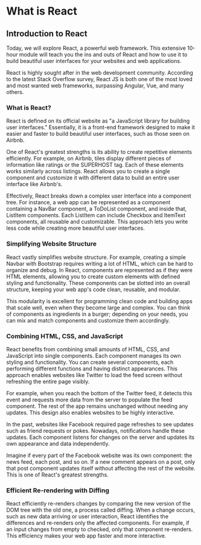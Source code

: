 # What is React

## Introduction to React

Today, we will explore React, a powerful web framework. This extensive 10-hour module will teach you the ins and outs of React and how to use it to build beautiful user interfaces for your websites and web applications.

React is highly sought after in the web development community. According to the latest Stack Overflow survey, React JS is both one of the most loved and most wanted web frameworks, surpassing Angular, Vue, and many others.

### What is React?

React is defined on its official website as "a JavaScript library for building user interfaces." Essentially, it is a front-end framework designed to make it easier and faster to build beautiful user interfaces, such as those seen on Airbnb.

One of React's greatest strengths is its ability to create repetitive elements efficiently. For example, on Airbnb, tiles display different pieces of information like ratings or the SUPERHOST tag. Each of these elements works similarly across listings. React allows you to create a single component and customize it with different data to build an entire user interface like Airbnb's.

Effectively, React breaks down a complex user interface into a component tree. For instance, a web app can be represented as a component containing a NavBar component, a ToDoList component, and inside that, ListItem components. Each ListItem can include Checkbox and ItemText components, all reusable and customizable. This approach lets you write less code while creating more beautiful user interfaces.

### Simplifying Website Structure

React vastly simplifies website structure. For example, creating a simple Navbar with Bootstrap requires writing a lot of HTML, which can be hard to organize and debug. In React, components are represented as if they were HTML elements, allowing you to create custom elements with defined styling and functionality. These components can be slotted into an overall structure, keeping your web app's code clean, reusable, and modular.

This modularity is excellent for programming clean code and building apps that scale well, even when they become large and complex. You can think of components as ingredients in a burger; depending on your needs, you can mix and match components and customize them accordingly.

### Combining HTML, CSS, and JavaScript

React benefits from combining small amounts of HTML, CSS, and JavaScript into single components. Each component manages its own styling and functionality. You can create several components, each performing different functions and having distinct appearances. This approach enables websites like Twitter to load the feed screen without refreshing the entire page visibly.

For example, when you reach the bottom of the Twitter feed, it detects this event and requests more data from the server to populate the feed component. The rest of the app remains unchanged without needing any updates. This design also enables websites to be highly interactive.

In the past, websites like Facebook required page refreshes to see updates such as friend requests or pokes. Nowadays, notifications handle these updates. Each component listens for changes on the server and updates its own appearance and data independently.

Imagine if every part of the Facebook website was its own component: the news feed, each post, and so on. If a new comment appears on a post, only that post component updates itself without affecting the rest of the website. This is one of React's greatest strengths.

### Efficient Re-rendering with Diffing

React efficiently re-renders changes by comparing the new version of the DOM tree with the old one, a process called diffing. When a change occurs, such as new data arriving or user interaction, React identifies the differences and re-renders only the affected components. For example, if an input changes from empty to checked, only that component re-renders. This efficiency makes your web app faster and more interactive.

